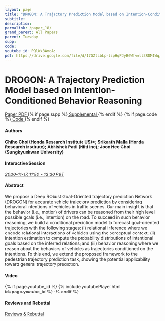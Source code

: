 ```yaml
---
layout: page
title: "DROGON: A Trajectory Prediction Model based on Intention-Conditioned Behavior Reasoning"
subtitle: 
description:
permalink: /paper_18/
grand_parent: All Papers
parent: Tuesday
supp: 
code: 
youtube_id: PQlWx8AmoAs
pdf: https://drive.google.com/file/d/17GZtLbLp-LzpHqPJyB6Wfvoll3RDM1Wq/view
---
```


# DROGON: A Trajectory Prediction Model based on Intention-Conditioned Behavior Reasoning

<a href="https://drive.google.com/file/d/17GZtLbLp-LzpHqPJyB6Wfvoll3RDM1Wq/view" target="_blank" rel="noopener noreferrer" class="btn btn-blue"><i class="fa fa-file-text-o" aria-hidden="true"></i> Paper PDF </a> {% if page.supp %}<a href="" target="_blank" rel="noopener noreferrer" class="btn btn-green"><i class="fa fa-file-text-o" aria-hidden="true"></i> Supplemental </a>{% endif %} {% if page.code %}<a href="" target="_blank" rel="noopener noreferrer" class="btn"><i class="fa fa-github" aria-hidden="true"></i> Code </a>{% endif %} 

#### Authors
**Chiho Choi (Honda Research Institute US)*; Srikanth Malla (Honda Research Institute); Abhishek Patil (Hilti Inc); Joon Hee Choi (Sungkyunkwan University)**

#### Interactive Session
<a href="https://pheedloop.com/corl2020/virtual/?page=sessions&section=SES35XTHTPVUNNY6K" target="_blank" rel="noopener noreferrer"><em>2020-11-17, 11:50 - 12:20 PST </em></a>

#### Abstract
We propose a Deep RObust Goal-Oriented trajectory prediction Network (DROGON) for accurate vehicle trajectory prediction by considering behavioral intentions of vehicles in traffic scenes. Our main insight is that the behavior
(i.e., motion) of drivers can be reasoned from their high level possible goals (i.e.,
intention) on the road. To succeed in such behavior reasoning, we build a conditional prediction model to forecast goal-oriented trajectories with the following
stages: (i) relational inference where we encode relational interactions of vehicles
using the perceptual context; (ii) intention estimation to compute the probability
distributions of intentional goals based on the inferred relations; and (iii) behavior
reasoning where we reason about the behaviors of vehicles as trajectories conditioned on the intentions. To this end, we extend the proposed framework to the pedestrian trajectory prediction task, showing the potential applicability toward
general trajectory prediction.

#### Video
{% if page.youtube_id %}
{% include youtubePlayer.html id=page.youtube_id %}
{% endif %}

#### Reviews and Rebuttal
<a href="https://drive.google.com/file/d/1ZHmrBDQVyB5Gz40vUOEvMq0cHZPS1P2p/view" target="_blank" rel="noopener noreferrer" class="btn btn-purple"><i class="fa fa-pencil-square-o" aria-hidden="true"></i> Reviews & Rebuttal </a>

